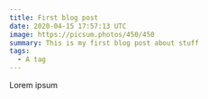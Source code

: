```yaml
---
title: First blog post
date: 2020-04-15 17:57:13 UTC
image: https://picsum.photos/450/450
summary: This is my first blog post about stuff
tags:
  - A tag
---
```


Lorem ipsum
